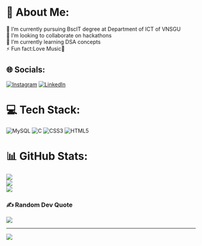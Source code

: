 # 💫 About Me:
🔭 I’m currently pursuing BscIT degree at Department of ICT of VNSGU<br>👯 I’m looking to collaborate on hackathons<br>🌱 I’m currently learning DSA concepts<br>⚡ Fun fact:Love Music🎵


## 🌐 Socials:
[![Instagram](https://img.shields.io/badge/Instagram-%23E4405F.svg?logo=Instagram&logoColor=white)](https://instagram.com/keshvi._.05) [![LinkedIn](https://img.shields.io/badge/LinkedIn-%230077B5.svg?logo=linkedin&logoColor=white)](https://linkedin.com/in/keshvi-kapadia) 

# 💻 Tech Stack:
![MySQL](https://img.shields.io/badge/mysql-4479A1.svg?style=for-the-badge&logo=mysql&logoColor=white) ![C](https://img.shields.io/badge/c-%2300599C.svg?style=for-the-badge&logo=c&logoColor=white) ![CSS3](https://img.shields.io/badge/css3-%231572B6.svg?style=for-the-badge&logo=css3&logoColor=white) ![HTML5](https://img.shields.io/badge/html5-%23E34F26.svg?style=for-the-badge&logo=html5&logoColor=white)
# 📊 GitHub Stats:
![](https://github-readme-stats.vercel.app/api?username=Keshvi123&theme=swift&hide_border=false&include_all_commits=false&count_private=true)<br/>
![](https://github-readme-streak-stats.herokuapp.com/?user=Keshvi123&theme=swift&hide_border=false)<br/>
![](https://github-readme-stats.vercel.app/api/top-langs/?username=Keshvi123&theme=swift&hide_border=false&include_all_commits=false&count_private=true&layout=compact)

### ✍️ Random Dev Quote
![](https://quotes-github-readme.vercel.app/api?type=horizontal&theme=radical)

---
[![](https://visitcount.itsvg.in/api?id=Keshvi123&icon=0&color=0)](https://visitcount.itsvg.in)

<!-- Proudly created with GPRM ( https://gprm.itsvg.in ) -->
